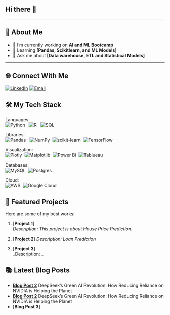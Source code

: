 ## Hi there 👋
---

## 🌟 About Me
- 🔭 I’m currently working on **AI and ML Bootcamp**
- 🌱 Learning **[Pandas, Scikitlearn, and ML Models]**
- 💬 Ask me about **[Data warehouse, ETL and Statistical Models]**

---
## 🌐 Connect With Me
[![LinkedIn](https://img.shields.io/badge/-LinkedIn-blue?style=flat-square&logo=linkedin&logoColor=white)](https://linkedin.com/in/kriti-kc-18319932)
[![Email](https://img.shields.io/badge/-Email-red?style=flat-square&logo=gmail&logoColor=white)](mailto:your-aakritikc222@gmail.com)

## 🛠️ My Tech Stack
Languages:<br>
![Python](https://img.shields.io/badge/Python-3670A0?style=plastic&logo=python&logoColor=ffdd54) &nbsp;
![R](https://img.shields.io/badge/R-%23276DC3.svg?style=plastic&logo=r&logoColor=white) &nbsp;
![SQL](https://img.shields.io/badge/SQL-%23276DC3.svg?style=plastic&logo=SQL&logoColor=white) &nbsp;

Libraries:<br> 
![Pandas](https://img.shields.io/badge/Pandas-%23150458.svg?style=plastic&logo=pandas&logoColor=white) &nbsp;
![NumPy](https://img.shields.io/badge/Numpy-%23013243.svg?style=plastic&logo=numpy&logoColor=white)&nbsp;
![scikit-learn](https://img.shields.io/badge/Scikit--learn-%23F7931E.svg?style=plastic&logo=scikit-learn&logoColor=white)&nbsp;
![TensorFlow](https://img.shields.io/badge/TensorFlow-%23FF6F00.svg?style=plastic&logo=TensorFlow&logoColor=white) &nbsp;

Visualization:<br>
![Plotly](https://img.shields.io/badge/Plotly-%233F4F75.svg?style=plastic&logo=plotly&logoColor=white)&nbsp;
![Matplotlib](https://img.shields.io/badge/Matplotlib-%23ffffff.svg?style=plastic&logo=Matplotlib&logoColor=black)&nbsp;
![Power Bi](https://img.shields.io/badge/Power-BI-F2C811?style=plastic&logo=powerbi&logoColor=black)&nbsp;
![Tablueau](https://img.shields.io/badge/Tablueau-F2C811?style=plastic&logo=tablueau&logoColor=white)&nbsp;

Databases:<br>
![MySQL](https://img.shields.io/badge/mysql-4479A1.svg?style=plastic&logo=mysql&logoColor=white)&nbsp;
![Postgres](https://img.shields.io/badge/postgres-%23316192.svg?style=plastic&logo=postgresql&logoColor=white) &nbsp;

Cloud:<br>
![AWS](https://img.shields.io/badge/AWS-%23FF9900.svg?style=plastic&logo=amazon-aws&logoColor=white)&nbsp;
![Google Cloud](https://img.shields.io/badge/GoogleCloud-%234285F4.svg?style=plastic&logo=google-cloud&logoColor=white)&nbsp; 

## 🚀 Featured Projects
Here are some of my best works:
1. [**Project 1**]  
   _Description: This project is about House Price Prediction._

2. [**Project 2**] 
   _Description: Loan Prediction_

3. [**Project 3**]  
   _Description: _

## 📚 Latest Blog Posts
- [**Blog Post 2**]([https://medium.com/@aakritikc222/deepseeks-green-ai-revolution-how-reducing-reliance-on-nvidia-is-helping-the-planet-a15ccde81469](https://medium.com/@aakritikc222/the-ultimate-guide-to-data-collection-for-data-analysts-using-python-c27f2f85b410)) DeepSeek’s Green AI Revolution: How Reducing Reliance on NVIDIA is Helping the Planet
- [**Blog Post 2**](https://medium.com/@aakritikc222/deepseeks-green-ai-revolution-how-reducing-reliance-on-nvidia-is-helping-the-planet-a15ccde81469) DeepSeek’s Green AI Revolution: How Reducing Reliance on NVIDIA is Helping the Planet
- [**Blog Post 3**]




